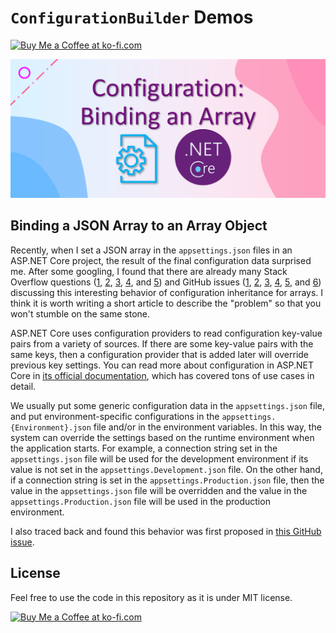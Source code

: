 # `ConfigurationBuilder` Demos

<a href='https://ko-fi.com/changhuixu' target='_blank'><img height='36' style='border:0px;height:36px;' src='https://cdn.ko-fi.com/cdn/kofi3.png?v=2' border='0' alt='Buy Me a Coffee at ko-fi.com' /></a>

![Binding an array](./array-binding-configuration.png)

## Binding a JSON Array to an Array Object

Recently, when I set a JSON array in the `appsettings.json` files in an ASP.NET Core project, the result of the final configuration data surprised me. After some googling, I found that there are already many Stack Overflow questions ([1](https://stackoverflow.com/questions/51614792/how-to-override-an-asp-net-core-configuration-array-setting-reducing-length-of-t), [2](https://stackoverflow.com/questions/49136954/how-can-i-override-an-array-based-setting-from-appsettings-json-in-an-environmen), [3](https://stackoverflow.com/questions/37657320/how-to-override-asp-net-core-configuration-array-settings-using-environment-vari), [4](https://stackoverflow.com/questions/52755027/override-array-settings-in-appsettings-json-with-those-in-appsettings-production), and [5](https://stackoverflow.com/questions/45819524/removing-inherited-asp-net-core-appsettings)) and GitHub issues ([1](https://github.com/dotnet/runtime/issues/36569), [2](https://github.com/dotnet/runtime/issues/36384), [3](https://github.com/aspnet/Configuration/issues/836), [4](https://github.com/aspnet/Configuration/issues/694), [5](https://github.com/aspnet/Configuration/issues/727), and [6](https://github.com/aspnet/Configuration/issues/773)) discussing this interesting behavior of configuration inheritance for arrays. I think it is worth writing a short article to describe the "problem" so that you won't stumble on the same stone.

ASP.NET Core uses configuration providers to read configuration key-value pairs from a variety of sources. If there are some key-value pairs with the same keys, then a configuration provider that is added later will override previous key settings. You can read more about configuration in ASP.NET Core in [its official documentation](https://docs.microsoft.com/en-us/aspnet/core/fundamentals/configuration/), which has covered tons of use cases in detail.

We usually put some generic configuration data in the `appsettings.json` file, and put environment-specific configurations in the `appsettings.{Environment}.json` file and/or in the environment variables. In this way, the system can override the settings based on the runtime environment when the application starts. For example, a connection string set in the `appsettings.json` file will be used for the development environment if its value is not set in the `appsettings.Development.json` file. On the other hand, if a connection string is set in the `appsettings.Production.json` file, then the value in the `appsettings.json` file will be overridden and the value in the `appsettings.Production.json` file will be used in the production environment.

I also traced back and found this behavior was first proposed in [this GitHub issue](https://github.com/aspnet/Configuration/issues/115#issuecomment-95433424).

## License

Feel free to use the code in this repository as it is under MIT license.

<a href='https://ko-fi.com/changhuixu' target='_blank'><img height='36' style='border:0px;height:36px;' src='https://cdn.ko-fi.com/cdn/kofi3.png?v=2' border='0' alt='Buy Me a Coffee at ko-fi.com' /></a>
